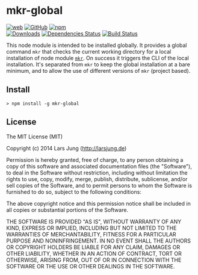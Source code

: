 # mkr-global

[![web][web-img]][web] [![GitHub][github-img]][github] [![npm][npm-img]][npm]  
[![Downloads][npm-dm-img]][npm] [![Dependencies Status][david-img]][david] [![Build Status][travis-img]][travis]

This node module is intended to be installed globally. It provides a global
command `mkr` that checks the current working directory for a local
installation of node module [`mkr`][mkr]. On success it triggers the CLI of
the local installation. It's separated from `mkr` to keep the global
installation at a bare minimum, and to allow the use of different versions of
`mkr` (project based).


## Install

    > npm install -g mkr-global


## License
The MIT License (MIT)

Copyright (c) 2014 Lars Jung (http://larsjung.de)

Permission is hereby granted, free of charge, to any person obtaining a copy
of this software and associated documentation files (the "Software"), to deal
in the Software without restriction, including without limitation the rights
to use, copy, modify, merge, publish, distribute, sublicense, and/or sell
copies of the Software, and to permit persons to whom the Software is
furnished to do so, subject to the following conditions:

The above copyright notice and this permission notice shall be included in
all copies or substantial portions of the Software.

THE SOFTWARE IS PROVIDED "AS IS", WITHOUT WARRANTY OF ANY KIND, EXPRESS OR
IMPLIED, INCLUDING BUT NOT LIMITED TO THE WARRANTIES OF MERCHANTABILITY,
FITNESS FOR A PARTICULAR PURPOSE AND NONINFRINGEMENT. IN NO EVENT SHALL THE
AUTHORS OR COPYRIGHT HOLDERS BE LIABLE FOR ANY CLAIM, DAMAGES OR OTHER
LIABILITY, WHETHER IN AN ACTION OF CONTRACT, TORT OR OTHERWISE, ARISING FROM,
OUT OF OR IN CONNECTION WITH THE SOFTWARE OR THE USE OR OTHER DEALINGS IN
THE SOFTWARE.


[web]: http://larsjung.de/mkr/
[github]: https://github.com/lrsjng/mkr-global
[npm]: https://www.npmjs.org/package/mkr-global
[david]: https://david-dm.org/lrsjng/mkr-global
[travis]: https://travis-ci.org/lrsjng/mkr-global

[web-img]: http://img.shields.io/badge/web-larsjung.de/mkr--global-a0a060.svg?style=flat-square
[github-img]: http://img.shields.io/badge/GitHub-lrsjng/mkr--global-a0a060.svg?style=flat-square
[npm-img]: http://img.shields.io/badge/npm-mkr--global-a0a060.svg?style=flat-square

[npm-v-img]: http://img.shields.io/npm/v/mkr-global.svg?style=flat-square
[npm-dm-img]: http://img.shields.io/npm/dm/mkr-global.svg?style=flat-square
[npm-l-img]: http://img.shields.io/npm/l/mkr-global.svg?style=flat-square
[david-img]: http://img.shields.io/david/lrsjng/mkr-global.svg?style=flat-square
[travis-img]: http://img.shields.io/travis/lrsjng/mkr-global.svg?style=flat-square

[mkr]: https://github.com/lrsjng/mkr
